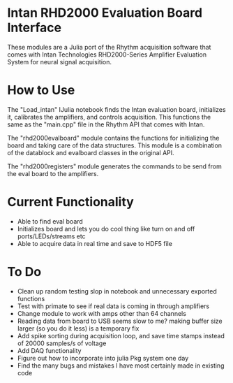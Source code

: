 Intan RHD2000 Evaluation Board Interface
========================================

These modules are a Julia port of the Rhythm acquisition software that comes with Intan Technologies 
RHD2000-Series Amplifier Evaluation System for neural signal acquisition. 

How to Use
==========
The "Load_intan" IJulia notebook finds the Intan evaluation board, initializes it, calibrates the amplifiers,
and controls acquisition. This functions the same as the "main.cpp" file in the Rhythm API that comes with Intan.

The "rhd2000evalboard" module contains the functions for initializing the board and taking care of the data structures.
This module is a combination of the datablock and evalboard classes in the original API.

The "rhd2000registers" module generates the commands to be send from the eval board to the amplifiers.

Current Functionality
=====================
* Able to find eval board
* Initializes board and lets you do cool thing like turn on and off ports/LEDs/streams etc
* Able to acquire data in real time and save to HDF5 file

To Do
=====
* Clean up random testing slop in notebook and unnecessary exported functions
* Test with primate to see if real data is coming in through amplifiers
* Change module to work with amps other than 64 channels
* Reading data from board to USB seems slow to me? making buffer size larger (so you do it less) is a temporary fix
* Add spike sorting during acquisition loop, and save time stamps instead of 20000 samples/s of voltage
* Add DAQ functionality
* Figure out how to incorporate into julia Pkg system one day
* Find the many bugs and mistakes I have most certainly made in existing code



